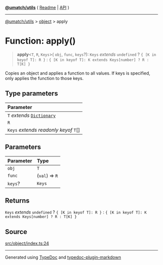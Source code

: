 [**@umatch/utils**](../../README.md) ( [Readme](../../README.md) \| [API](../../API.md) )

---

[@umatch/utils](../../API.md) > [object](../README.md) > apply

# Function: apply()

> **apply**\<`T`, `R`, `Keys`\>(
> `obj`,
> `func`,
> `keys`?): `Keys` _extends_ `undefined` ? `{ [K in keyof T]: R }` : `{ [K in keyof T]: K extends Keys[number] ? R : T[K] }`

Copies an object and applies a function to all values. If keys is
specified, only applies the function to those keys.

## Type parameters

| Parameter                                                                       |
| :------------------------------------------------------------------------------ |
| `T` _extends_ [`Dictionary`](../../index/type-aliases/type-alias.Dictionary.md) |
| `R`                                                                             |
| `Keys` _extends_ _readonly_ _keyof_ `T`[]                                       |

## Parameters

| Parameter | Type           |
| :-------- | :------------- |
| `obj`     | `T`            |
| `func`    | (`val`) => `R` |
| `keys`?   | `Keys`         |

## Returns

`Keys` _extends_ `undefined` ? `{ [K in keyof T]: R }` : `{ [K in keyof T]: K extends Keys[number] ? R : T[K] }`

## Source

[src/object/index.ts:24](https://github.com/umatch-oficial/utils/blob/a9008ad/src/object/index.ts#L24)

---

Generated using [TypeDoc](https://typedoc.org/) and [typedoc-plugin-markdown](https://www.npmjs.com/package/typedoc-plugin-markdown)
